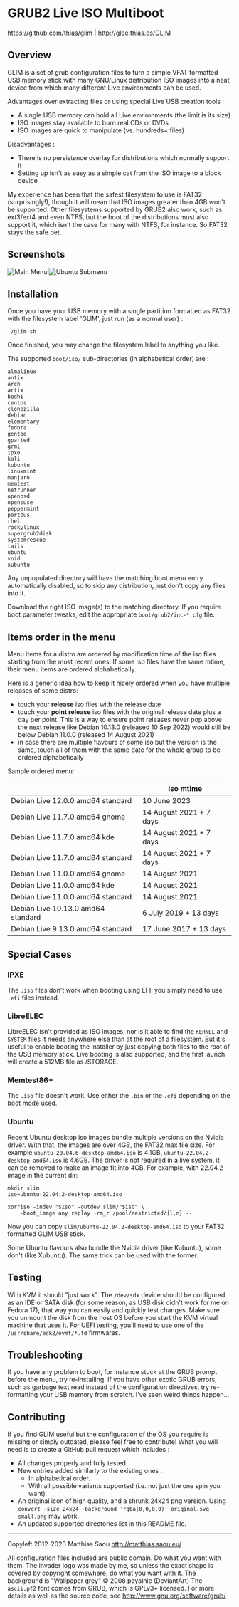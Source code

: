GRUB2 Live ISO Multiboot
========================

https://github.com/thias/glim | http://glee.thias.es/GLIM


Overview
--------

GLIM is a set of grub configuration files to turn a simple VFAT formatted USB
memory stick with many GNU/Linux distribution ISO images into a neat device
from which many different Live environments can be used.

Advantages over extracting files or using special Live USB creation tools :

 * A single USB memory can hold all Live environments (the limit is its size)
 * ISO images stay available to burn real CDs or DVDs
 * ISO images are quick to manipulate (vs. hundreds+ files)

Disadvantages :

 * There is no persistence overlay for distributions which normally support it
 * Setting up isn't as easy as a simple cat from the ISO image to a block device

My experience has been that the safest filesystem to use is FAT32
(surprisingly!), though it will mean that ISO images greater than 4GB won't be
supported. Other filesystems supported by GRUB2 also work, such as ext3/ext4
and even NTFS, but the boot of the distributions must also support it, which
isn't the case for many with NTFS, for instance. So FAT32 stays the safe bet.


Screenshots
-----------

![Main Menu](https://github.com/thias/glim/raw/master/screenshots/GLIM-3.0-shot1.png)
![Ubuntu Submenu](https://github.com/thias/glim/raw/master/screenshots/GLIM-3.0-shot2.png)


Installation
------------

Once you have your USB memory with a single partition formatted as FAT32 with
the filesystem label 'GLIM', just run (as a normal user) :

    ./glim.sh

Once finished, you may change the filesystem label to anything you like.

The supported `boot/iso/` sub-directories (in alphabetical order) are :

[//]: # (distro-list-start)

    almalinux
    antix
    arch
    artix
    bodhi
    centos
    clonezilla
    debian
    elementary
    fedora
    gentoo
    gparted
    grml
    ipxe
    kali
    kubuntu
    linuxmint
    manjaro
    memtest
    netrunner
    openbsd
    opensuse
    peppermint
    porteus
    rhel
    rockylinux
    supergrub2disk
    systemrescue
    tails
    ubuntu
    void
    xubuntu

[//]: # (distro-list-end)

Any unpopulated directory will have the matching boot menu entry automatically
disabled, so to skip any distribution, just don't copy any files into it.

Download the right ISO image(s) to the matching directory. If you require
boot parameter tweaks, edit the appropriate `boot/grub2/inc-*.cfg` file.

Items order in the menu
------------

Menu items for a distro are ordered by modification time of the iso files
starting from the most recent ones. If some iso files have the same mtime, their
menu items are ordered alphabetically.

Here is a generic idea how to keep it nicely ordered when you have multiple
releases of some distro:

- touch your **release** iso files with the release date
- touch your **point release** iso files with the original release date plus a
  day per point. This is a way to ensure point releases never pop above the next
  release like Debian 10.13.0 (released 10 Sep 2022) would still be below Debian
  11.0.0 (released 14 August 2021)
- in case there are multiple flavours of some iso but the version is the same,
  touch all of them with the same date for the whole group to be ordered
  alphabetically

Sample ordered menu:

|                                    | iso mtime               |
|------------------------------------|-------------------------|
| Debian Live 12.0.0 amd64 standard  | 10 June 2023            |
| Debian Live 11.7.0 amd64 gnome     | 14 August 2021 + 7 days |
| Debian Live 11.7.0 amd64 kde       | 14 August 2021 + 7 days |
| Debian Live 11.7.0 amd64 standard  | 14 August 2021 + 7 days |
| Debian Live 11.0.0 amd64 gnome     | 14 August 2021          |
| Debian Live 11.0.0 amd64 kde       | 14 August 2021          |
| Debian Live 11.0.0 amd64 standard  | 14 August 2021          |
| Debian Live 10.13.0 amd64 standard | 6 July 2019 + 13 days   |
| Debian Live 9.13.0 amd64 standard  | 17 June 2017 + 13 days  |

Special Cases
-------------

### iPXE

The `.iso` files don't work when booting using EFI, you simply need to use
`.efi` files instead.

### LibreELEC

LibreELEC isn't provided as ISO images, nor is it able to find the `KERNEL` and
`SYSTEM` files it needs anywhere else than at the root of a filesystem.
But it's useful to enable booting the installer by just copying both
files to the root of the USB memory stick.
Live booting is also supported, and the first launch will create a 512MB file
as /STORAGE.

### Memtest86+

The `.iso` file doesn't work. Use either the `.bin` or the `.efi` depending on
the boot mode used.

### Ubuntu

Recent Ubuntu desktop iso images bundle multiple versions on the Nvidia
driver. With that, the images are over 4GB, the FAT32 max file size. For example
`ubuntu-20.04.6-desktop-amd64.iso` is 4.1GB, `ubuntu-22.04.2-desktop-amd64.iso`
is 4.6GB. The driver is not required in a live system, it can be removed to make
an image fit into 4GB. For example, with 22.04.2 image in the current dir:

```
mkdir slim
iso=ubuntu-22.04.2-desktop-amd64.iso

xorriso -indev "$iso" -outdev slim/"$iso" \
    -boot_image any replay -rm_r /pool/restricted/{l,n} --
```

Now you can copy `slim/ubuntu-22.04.2-desktop-amd64.iso` to your FAT32 formatted
GLIM USB stick.

Some Ubuntu flavours also bundle the Nvidia driver (like Kubuntu), some don't
(like Xubuntu). The same trick can be used with the former.


Testing
-------

With KVM it should "just work". The `/dev/sdx` device should be configured as
an IDE or SATA disk (for some reason, as USB disk didn't work for me on Fedora
17), that way you can easily and quickly test changes.
Make sure you unmount the disk from the host OS before you start the KVM
virtual machine that uses it.
For UEFI testing, you'll need to use one of the `/usr/share/edk2/ovmf/*.fd`
firmwares.


Troubleshooting
---------------

If you have any problem to boot, for instance stuck at the GRUB prompt before
the menu, try re-installing.
If you have other exotic GRUB errors, such as garbage text read instead of the
configuration directives, try re-formatting your USB memory from scratch.
I've seen weird things happen...


Contributing
------------

If you find GLIM useful but the configuration of the OS you require is missing
or simply outdated, please feel free to contribute! What you will need is to
create a GitHub pull request which includes :
 * All changes properly and fully tested.
 * New entries added similarly to the existing ones :
   * In alphabetical order.
   * With all possible variants supported (i.e. not just the one spin you want).
 * An original icon of high quality, and a shrunk 24x24 png version. Using
   `convert -size 24x24 -background 'rgba(0,0,0,0)' original.svg small.png`
   may work.
 * An updated supported directories list in this README file.


---
Copyleft 2012-2023 Matthias Saou http://matthias.saou.eu/

All configuration files included are public domain. Do what you want with them.
The invader logo was made by me, so unless the exact shape is covered by
copyright somewhere, do what you want with it.
The background is "Wallpaper grey" © 2008 payalnic (DeviantArt)
The `ascii.pf2` font comes from GRUB, which is GPLv3+ licensed. For more
details as well as the source code, see http://www.gnu.org/software/grub/

